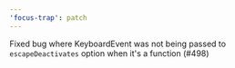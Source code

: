 ```yaml
---
'focus-trap': patch
---
```


Fixed bug where KeyboardEvent was not being passed to `escapeDeactivates` option when it's a function (#498)
